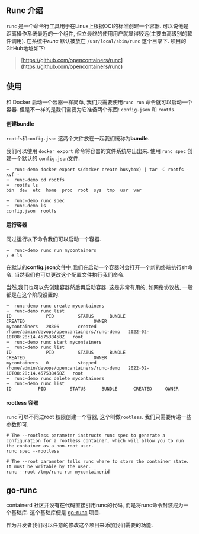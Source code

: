 ## Runc 介绍

`runc` 是一个命令行工具用于在Linux上根据OCI的标准创建一个容器. 可以说他是距离操作系统最近的一个组件, 但立最终的使用用户就显得较远(主要由高级别的软件调用).  在系统中*runc* 默认被放在 `/usr/local/sbin/runc` 这个目录下. 项目的GitHub地址如下:

> [https://github.com/opencontainers/runc](https://github.com/opencontainers/runc)

## 使用

和 Docker 启动一个容器一样简单, 我们只需要使用`runc run` 命令就可以启动一个容器. 但是不一样的是我们需要为它准备两个东西: `config.json` 和 `rootfs`.

#### 创建bundle

`rootfs`和`config.json` 这两个文件放在一起我们统称为**bundle**.

我们可以使用 `docker export` 命令将容器的文件系统导出出来. 使用 `runc spec` 创建一个默认的 `config.json`文件.

```shell
➜  runc-demo docker export $(docker create busybox) | tar -C rootfs -xvf -
➜  runc-demo cd rootfs
➜  rootfs ls
bin  dev  etc  home  proc  root  sys  tmp  usr  var
```

```shell
➜  runc-demo runc spec
➜  runc-demo ls
config.json  rootfs
```

#### 运行容器

同过运行以下命令我们可以启动一个容器. 

```shell
➜  runc-demo runc run mycontainers
/ # ls
```

在默认的**config.json**文件中,我们在启动一个容器时会打开一个新的终端执行sh命令. 当然我们也可以更改这个配置文件执行我们命令.

当然,我们也可以先创建容器然后再启动容器. 这是非常有用的, 如网络协议栈, 一般都是在这个阶段设置的.

```shell
➜  runc-demo runc create mycontainers
➜  runc-demo runc list
ID             PID         STATUS      BUNDLE                                        CREATED                          OWNER
mycontainers   28306       created     /home/admin/devops/opencantainers/runc-demo   2022-02-10T08:28:14.457538458Z   root
➜  runc-demo runc start mycontainers
➜  runc-demo runc list
ID             PID         STATUS      BUNDLE                                        CREATED                          OWNER
mycontainers   0           stopped     /home/admin/devops/opencantainers/runc-demo   2022-02-10T08:28:14.457538458Z   root
➜  runc-demo runc delete mycontainers
➜  runc-demo runc list
ID          PID         STATUS      BUNDLE      CREATED     OWNER
```

#### rootless 容器

`runc` 可以不同过root 权限创建一个容器, 这个叫做`rootless`.  我们只需要传递一些参数即可.

```shell
# The --rootless parameter instructs runc spec to generate a configuration for a rootless container, which will allow you to run the container as a non-root user.
runc spec --rootless

# The --root parameter tells runc where to store the container state. It must be writable by the user.
runc --root /tmp/runc run mycontainerid
```


## go-runc

containerd 社区并没有在代码直接引用runc的代码, 而是将runc命令封装成为一个基础库. 这个基础库便是 [go-runc](https://github.com/containerd/go-runc)  项目.

作为开发者我们可以任意的修改这个项目来添加我们需要的功能.



